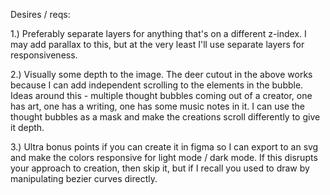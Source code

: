 Desires / reqs:

1.) Preferably separate layers for anything that's on a different z-index. I may add parallax to this, but at the very least I'll use separate layers for responsiveness.
 
2.) Visually some depth to the image. The deer cutout in the above works because I can add independent scrolling to the elements in the bubble. Ideas around this - multiple thought bubbles coming out of a creator, one has art, one has a writing, one has some music notes in it. I can use the thought bubbles as a mask and make the creations scroll differently to give it depth. 

3.) Ultra bonus points if you can create it in figma so I can export to an svg and make the colors responsive for light mode / dark mode. If this disrupts your approach to creation, then skip it, but if I recall you used to draw by manipulating bezier curves directly.
